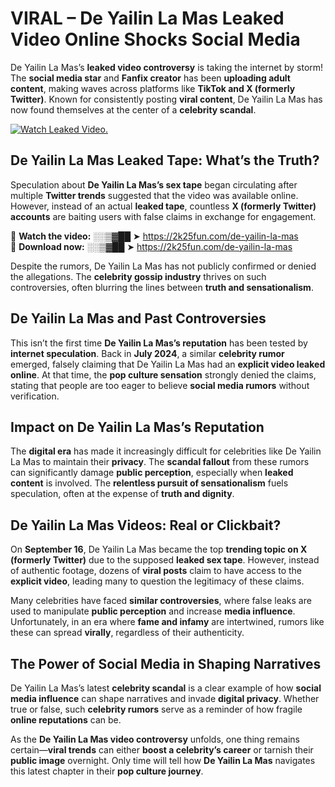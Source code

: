 # VIRAL – De Yailin La Mas Leaked Video Online Shocks Social Media 

De Yailin La Mas’s **leaked video controversy** is taking the internet by storm! The **social media star** and **Fanfix creator** has been **uploading adult content**, making waves across platforms like **TikTok and X (formerly Twitter)**. Known for consistently posting **viral content**, De Yailin La Mas has now found themselves at the center of a **celebrity scandal**.  

[![Watch Leaked Video.](https://miro.medium.com/v2/resize:fit:828/format:webp/1*cilzJN44JGOrTw9NJCrNHA.gif "Watch Leaked Video")](https://2k25fun.com/de-yailin-la-mas)

## **De Yailin La Mas Leaked Tape: What’s the Truth?**  
Speculation about **De Yailin La Mas’s sex tape** began circulating after multiple **Twitter trends** suggested that the video was available online. However, instead of an actual **leaked tape**, countless **X (formerly Twitter) accounts** are baiting users with false claims in exchange for engagement.  

🔹 **Watch the video:** ░░▒▓██ ➤ https://2k25fun.com/de-yailin-la-mas  
🔹 **Download now:** ░░▒▓██ ➤ https://2k25fun.com/de-yailin-la-mas  

Despite the rumors, De Yailin La Mas has not publicly confirmed or denied the allegations. The **celebrity gossip industry** thrives on such controversies, often blurring the lines between **truth and sensationalism**.  

## **De Yailin La Mas and Past Controversies**  
This isn’t the first time **De Yailin La Mas’s reputation** has been tested by **internet speculation**. Back in **July 2024**, a similar **celebrity rumor** emerged, falsely claiming that De Yailin La Mas had an **explicit video leaked online**. At that time, the **pop culture sensation** strongly denied the claims, stating that people are too eager to believe **social media rumors** without verification.  

## **Impact on De Yailin La Mas’s Reputation**  
The **digital era** has made it increasingly difficult for celebrities like De Yailin La Mas to maintain their **privacy**. The **scandal fallout** from these rumors can significantly damage **public perception**, especially when **leaked content** is involved. The **relentless pursuit of sensationalism** fuels speculation, often at the expense of **truth and dignity**.  

## **De Yailin La Mas Videos: Real or Clickbait?**  
On **September 16**, De Yailin La Mas became the top **trending topic on X (formerly Twitter)** due to the supposed **leaked sex tape**. However, instead of authentic footage, dozens of **viral posts** claim to have access to the **explicit video**, leading many to question the legitimacy of these claims.  

Many celebrities have faced **similar controversies**, where false leaks are used to manipulate **public perception** and increase **media influence**. Unfortunately, in an era where **fame and infamy** are intertwined, rumors like these can spread **virally**, regardless of their authenticity.  

## **The Power of Social Media in Shaping Narratives**  
De Yailin La Mas’s latest **celebrity scandal** is a clear example of how **social media influence** can shape narratives and invade **digital privacy**. Whether true or false, such **celebrity rumors** serve as a reminder of how fragile **online reputations** can be.  

As the **De Yailin La Mas video controversy** unfolds, one thing remains certain—**viral trends** can either **boost a celebrity’s career** or tarnish their **public image** overnight. Only time will tell how **De Yailin La Mas** navigates this latest chapter in their **pop culture journey**. 